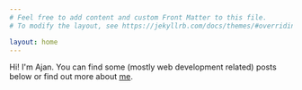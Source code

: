 ```yaml
---
# Feel free to add content and custom Front Matter to this file.
# To modify the layout, see https://jekyllrb.com/docs/themes/#overriding-theme-defaults

layout: home
---
```

Hi! I'm Ajan. You can find some (mostly web development related) posts below or find out more about [me](/about).